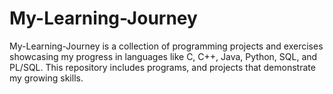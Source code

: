 # My-Learning-Journey
My-Learning-Journey is a collection of programming projects and exercises showcasing my progress in languages like C, C++, Java, Python, SQL, and PL/SQL. This repository includes programs, and projects that demonstrate my growing skills.
